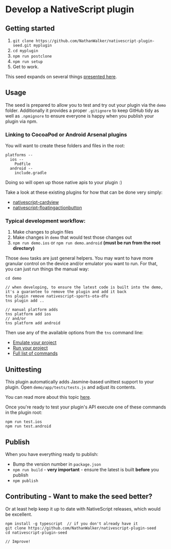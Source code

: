 # Develop a NativeScript plugin

## Getting started

1. `git clone https://github.com/NathanWalker/nativescript-plugin-seed.git myplugin`
2. `cd myplugin`
3. `npm run postclone`
4. `npm run setup`
5. Get to work.

This seed expands on several things [presented here](http://developer.telerik.com/featured/creating-nativescript-plugins-in-typescript/).

## Usage

The seed is prepared to allow you to test and try out your plugin via the `demo` folder.
Additionally it provides a proper `.gitignore` to keep GitHub tidy as well as `.npmignore` to ensure everyone is happy when you publish your plugin via npm.

### Linking to CocoaPod or Android Arsenal plugins

You will want to create these folders and files in the root:

```
platforms --
  ios --
    Podfile
  android --
    include.gradle
```

Doing so will open up those native apis to your plugin :)

Take a look at these existing plugins for how that can be done very simply:

* [nativescript-cardview](https://github.com/bradmartin/nativescript-cardview/tree/master/platforms)
* [nativescript-floatingactionbutton](https://github.com/bradmartin/nativescript-floatingactionbutton/tree/master/platforms)

### Typical development workflow:

1. Make changes to plugin files
2. Make changes in `demo` that would test those changes out
3. `npm run demo.ios` or `npm run demo.android`  **(must be run from the root directory)**

Those `demo` tasks are just general helpers. You may want to have more granular control on the device and/or emulator you want to run. For that, you can just run things the manual way:

```
cd demo

// when developing, to ensure the latest code is built into the demo, it's a guarantee to remove the plugin and add it back
tns plugin remove nativescript-sports-ota-dfu
tns plugin add ..

// manual platform adds
tns platform add ios
// and/or
tns platform add android
```

Then use any of the available options from the `tns` command line:

* [Emulate your project](https://github.com/NativeScript/nativescript-cli#emulate-your-project)
* [Run your project](https://github.com/NativeScript/nativescript-cli#run-your-project)
* [Full list of commands](https://github.com/NativeScript/nativescript-cli#the-commands)

## Unittesting
This plugin automatically adds Jasmine-based unittest support to your plugin.
Open `demo/app/tests/tests.js` and adjust its contents.

You can read more about this topic [here](https://docs.nativescript.org/tooling/testing).

Once you're ready to test your plugin's API execute one of these commands in the plugin root:

```
npm run test.ios
npm run test.android
```

## Publish

When you have everything ready to publish:

* Bump the version number in `package.json`
* `npm run build` - **very important** - ensure the latest is built **before** you publish
* `npm publish`

## Contributing - Want to make the seed better?

Or at least help keep it up to date with NativeScript releases, which would be excellent.

```
npm install -g typescript  // if you don't already have it
git clone https://github.com/NathanWalker/nativescript-plugin-seed
cd nativescript-plugin-seed

// Improve!
```
